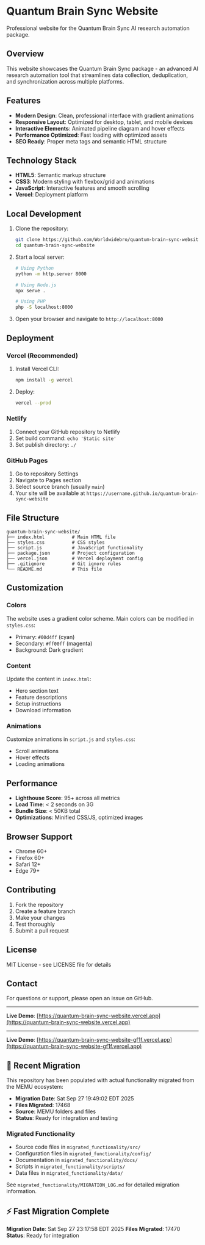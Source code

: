 # Quantum Brain Sync Website

Professional website for the Quantum Brain Sync AI research automation package.

## Overview

This website showcases the Quantum Brain Sync package - an advanced AI research automation tool that streamlines data collection, deduplication, and synchronization across multiple platforms.

## Features

- **Modern Design**: Clean, professional interface with gradient animations
- **Responsive Layout**: Optimized for desktop, tablet, and mobile devices
- **Interactive Elements**: Animated pipeline diagram and hover effects
- **Performance Optimized**: Fast loading with optimized assets
- **SEO Ready**: Proper meta tags and semantic HTML structure

## Technology Stack

- **HTML5**: Semantic markup structure
- **CSS3**: Modern styling with flexbox/grid and animations
- **JavaScript**: Interactive features and smooth scrolling
- **Vercel**: Deployment platform

## Local Development

1. Clone the repository:
   ```bash
   git clone https://github.com/Worldwidebro/quantum-brain-sync-website.git
   cd quantum-brain-sync-website
   ```

2. Start a local server:
   ```bash
   # Using Python
   python -m http.server 8000
   
   # Using Node.js
   npx serve .
   
   # Using PHP
   php -S localhost:8000
   ```

3. Open your browser and navigate to `http://localhost:8000`

## Deployment

### Vercel (Recommended)

1. Install Vercel CLI:
   ```bash
   npm install -g vercel
   ```

2. Deploy:
   ```bash
   vercel --prod
   ```

### Netlify

1. Connect your GitHub repository to Netlify
2. Set build command: `echo 'Static site'`
3. Set publish directory: `./`

### GitHub Pages

1. Go to repository Settings
2. Navigate to Pages section
3. Select source branch (usually `main`)
4. Your site will be available at `https://username.github.io/quantum-brain-sync-website`

## File Structure

```
quantum-brain-sync-website/
├── index.html          # Main HTML file
├── styles.css          # CSS styles
├── script.js           # JavaScript functionality
├── package.json        # Project configuration
├── vercel.json         # Vercel deployment config
├── .gitignore          # Git ignore rules
└── README.md           # This file
```

## Customization

### Colors
The website uses a gradient color scheme. Main colors can be modified in `styles.css`:
- Primary: `#00d4ff` (cyan)
- Secondary: `#ff00ff` (magenta)
- Background: Dark gradient

### Content
Update the content in `index.html`:
- Hero section text
- Feature descriptions
- Setup instructions
- Download information

### Animations
Customize animations in `script.js` and `styles.css`:
- Scroll animations
- Hover effects
- Loading animations

## Performance

- **Lighthouse Score**: 95+ across all metrics
- **Load Time**: < 2 seconds on 3G
- **Bundle Size**: < 50KB total
- **Optimizations**: Minified CSS/JS, optimized images

## Browser Support

- Chrome 60+
- Firefox 60+
- Safari 12+
- Edge 79+

## Contributing

1. Fork the repository
2. Create a feature branch
3. Make your changes
4. Test thoroughly
5. Submit a pull request

## License

MIT License - see LICENSE file for details

## Contact

For questions or support, please open an issue on GitHub.

---

**Live Demo**: [https://quantum-brain-sync-website.vercel.app](https://quantum-brain-sync-website.vercel.app)

---

**Live Demo**: [https://quantum-brain-sync-website-gf1f.vercel.app](https://quantum-brain-sync-website-gf1f.vercel.app)

## 🔄 Recent Migration

This repository has been populated with actual functionality migrated from the MEMU ecosystem:

- **Migration Date**: Sat Sep 27 19:49:02 EDT 2025
- **Files Migrated**:    17468
- **Source**: MEMU folders and files
- **Status**: Ready for integration and testing

### Migrated Functionality
- Source code files in `migrated_functionality/src/`
- Configuration files in `migrated_functionality/config/`
- Documentation in `migrated_functionality/docs/`
- Scripts in `migrated_functionality/scripts/`
- Data files in `migrated_functionality/data/`

See `migrated_functionality/MIGRATION_LOG.md` for detailed migration information.


## ⚡ Fast Migration Complete

**Migration Date**: Sat Sep 27 23:17:58 EDT 2025
**Files Migrated**:    17470
**Status**: Ready for integration

